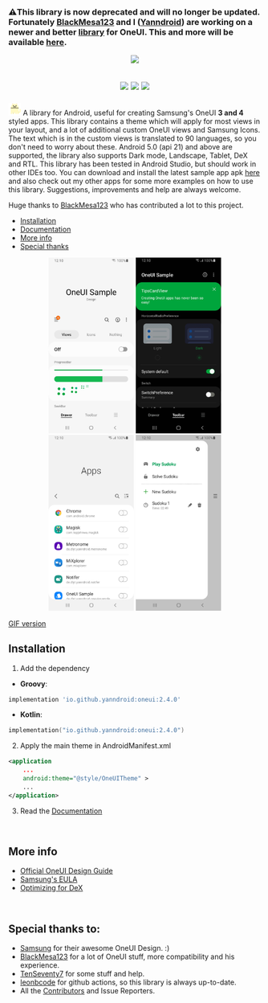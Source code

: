 ### ⚠️This library is now deprecated and will no longer be updated. Fortunately [BlackMesa123](https://github.com/BlackMesa123) and I ([Yanndroid](https://github.com/Yanndroid)) are working on a newer and better [library](https://github.com/OneUIProject/sesl) for OneUI. This and more will be available [here](https://github.com/OneUIProject).

<p align="center">
<img loading="lazy" src="readme-res/banner.png"/>
</p>

<h2 align="center">

[![](https://img.shields.io/maven-central/v/io.github.yanndroid/oneui?color=%23C71A36&label=Maven&logo=Apache%20Maven&logoColor=%23C11920&style=for-the-badge)](https://mvnrepository.com/artifact/io.github.yanndroid/oneui) [![](https://img.shields.io/badge/XDA-Thread-%23AC6E2F.svg?style=for-the-badge&logo=XDA-Developers)](https://forum.xda-developers.com/t/dev-library-5-0-oneui-design-library-2-2-1.4387485/) [![](https://img.shields.io/badge/Telegram-Group-blue.svg?style=for-the-badge&logo=Telegram)](https://t.me/oneuiproject)

</h2>

<img loading="lazy" src="https://github.com/Yanndroid/Yanndroid/blob/master/cats.gif" width="25" height="25" /> A library for Android, useful for creating Samsung's OneUI **3 and 4** styled apps. This library contains a theme which will apply for most views in your layout, and a lot of additional custom OneUI views and Samsung Icons. The text which is in the custom views is translated to 90 languages, so you don't need to worry about these. Android 5.0 (api 21) and above are supported, the library also supports Dark mode, Landscape, Tablet, DeX and RTL. This library has been tested in Android Studio, but should work in other IDEs too. You can download and install the latest sample app apk [here](https://github.com/Yanndroid/OneUI-Design-Library/raw/master/app/release/app-release.apk) and also check out my other apps for some more examples on how to use this library. Suggestions, improvements and help are always welcome.

Huge thanks to [BlackMesa123](https://github.com/BlackMesa123) who has contributed a lot to this project.

- [Installation](#Installation)
- [Documentation](../../wiki)
- [More info](#More-info)
- [Special thanks](#Special-thanks-to)

<p align="center"><img loading="lazy" src="readme-res/screenshot_1.jpg" height="350"/> <img loading="lazy" src="readme-res/screenshot_2.jpg" height="350"/> <img loading="lazy" src="readme-res/screenshot_3.jpg" height="350"/> <img loading="lazy" src="readme-res/screenshot_4.jpg" height="350"/></p>

[GIF version](https://github.com/Yanndroid/OneUI-Design-Library/blob/master/readme-res/screenrecording.gif)

## Installation

1. Add the dependency

  * **Groovy**:
```gradle
implementation 'io.github.yanndroid:oneui:2.4.0'
```
  * **Kotlin**:
```kotlin
implementation("io.github.yanndroid:oneui:2.4.0")
```

2. Apply the main theme in AndroidManifest.xml
```xml
<application
    ...
    android:theme="@style/OneUITheme" >
    ...
</application>
```

3. Read the [Documentation](../../wiki)

</br>

## More info
- [Official OneUI Design Guide](https://design.samsung.com/global/contents/one-ui/download/oneui_design_guide_eng.pdf)
- [Samsung's EULA](https://www.samsung.com/sg/Legal/SamsungLegal-EULA/)
- [Optimizing for DeX](https://developer.samsung.com/samsung-dex/modify-optimizing.html)

</br>

## Special thanks to:
- [Samsung](https://www.samsung.com/) for their awesome OneUI Design. :)
- [BlackMesa123](https://github.com/BlackMesa123) for a lot of OneUI stuff, more compatibility and his experience.
- [TenSeventy7](https://github.com/TenSeventy7) for some stuff and help.
- [leonbcode](https://github.com/leonbcode) for github actions, so this library is always up-to-date.
- All the [Contributors](https://github.com/Yanndroid/OneUI-Design-Library/graphs/contributors) and Issue Reporters.
